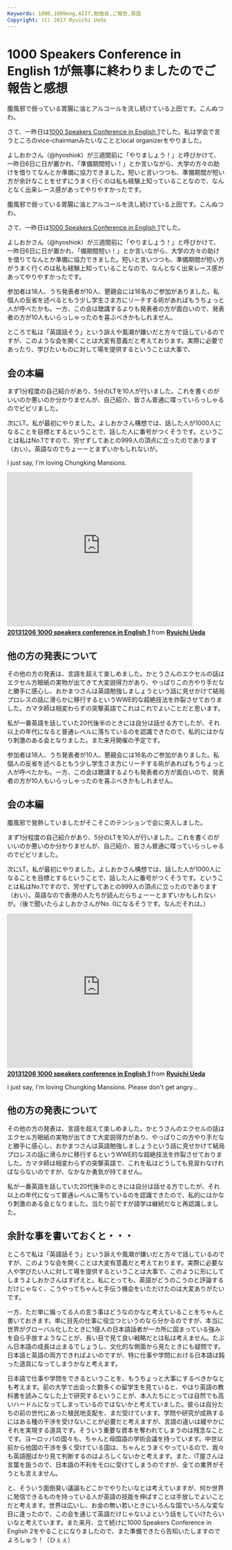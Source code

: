 ```yaml
---
Keywords: 1000,1000eng,AIIT,勉強会,ご報告,英語
Copyright: (C) 2017 Ryuichi Ueda
---
```


# <!--:ja-->1000 Speakers Conference in English 1が無事に終わりましたのでご報告と感想<!--:-->
<!--:ja-->腹風邪で弱っている胃腸に油とアルコールを流し続けている上田です。こんぬつわ。

さて、一昨日は<a href="http://1000.doorkeeper.jp/events/7292" target="_blank">1000 Speakers Conference in English 1</a>でした。私は学会で言うところのvice-chairmanみたいなこととlocal organizerをやりました。

よしおかさん（\@hyoshiok）が三週間前に「やりましょう！」と呼びかけて、一昨日6日に日が置かれ、「準備期間短い！」とか言いながら、大学の方々の助けを借りてなんとか準備に協力できました。短いと言いつつも、準備期間が短い方が余計なことをせずにうまく行くのは私も経験上知っていることなので、なんとなく出来レース感があってやりやすかったです。

<!--:--><!--:en-->腹風邪で弱っている胃腸に油とアルコールを流し続けている上田です。こんぬつわ。

さて、一昨日は<a href="http://1000.doorkeeper.jp/events/7292" target="_blank">1000 Speakers Conference in English 1</a>でした。

よしおかさん（\@hyoshiok）が三週間前に「やりましょう！」と呼びかけて、一昨日6日に日が置かれ、「備期間短い！」とか言いながら、大学の方々の助けを借りてなんとか準備に協力できました。短いと言いつつも、準備期間が短い方がうまく行くのは私も経験上知っていることなので、なんとなく出来レース感があってやりやすかったです。

参加者は18人、うち発表者が10人、懇親会には16名のご参加がありました。私個人の反省を述べるともう少し学生さま方にリーチする術があればもうちょっと人が呼べたかも。一方、この会は聴講するよりも発表者の方が面白いので、発表者の方が10人もいらっしゃったのを喜ぶべきかもしれません。

ところで私は「英語話そう」という訴えや風潮が嫌いだと方々で話しているのですが、このような会を開くことは大変有意義だと考えております。実際に必要であったり、学びたいものに対して場を提供するということは大事で、

<h2>会の本編</h2>

まず1分程度の自己紹介があり、5分のLTを10人が行いました。これを書くのがいいのか悪いのか分かりませんが、自己紹介、皆さん普通に喋っていらっしゃるのでビビリました。

次にLT。私が最初にやりました。よしおかさん構想では、話した人が1000人になることを目標とするということで、話した人に番号がつくそうです。ということは私はNo.1ですので、労せずしてあとの999人の頂点に立ったのであります（おい）。英語なのでちょーーとまずいかもしれないが。

I just say, I'm loving Chungking Mansions. 

<iframe src="http://www.slideshare.net/slideshow/embed_code/28987188" width="427" height="356" frameborder="0" marginwidth="0" marginheight="0" scrolling="no" style="border:1px solid #CCC;border-width:1px 1px 0;margin-bottom:5px" allowfullscreen> </iframe> <div style="margin-bottom:5px"> <strong> <a href="https://www.slideshare.net/ryuichiueda/20131206-1000-speakers-conference-in-english-1" title="20131206 1000 speakers conference in English 1" target="_blank">20131206 1000 speakers conference in English 1</a> </strong> from <strong><a href="http://www.slideshare.net/ryuichiueda" target="_blank">Ryuichi Ueda</a></strong> </div>


<h2>他の方の発表について</h2>

その他の方の発表は、言語を超えて楽しめました。かとうさんのエクセルの話はエクセル方眼紙の実物が出てきて大変説得力があり、やっぱりこの方やり手だなと勝手に感心し、おかまつさんは英語勉強しましょうという話に見せかけて結局プロレスの話に滑らかに移行するというWWE的な超絶技法を炸裂させておりました。カマタ師は相変わらずの突撃英語でこれはこれでよいことだと思います。

私が一番英語を話していた20代後半のときには自分は話せる方でしたが、それ以上の年代になると普通レベルに落ちているのを認識できたので、私的にはかなり刺激のある会となりました。また来月開催の予定です。<!--:--><!--more--><!--:ja-->

参加者は18人、うち発表者が10人、懇親会には16名のご参加がありました。私個人の反省を述べるともう少し学生さま方にリーチする術があればもうちょっと人が呼べたかも。一方、この会は聴講するよりも発表者の方が面白いので、発表者の方が10人もいらっしゃったのを喜ぶべきかもしれません。


<h2>会の本編</h2>

腹風邪で発熱していましたがそこそこのテンションで会に突入しました。

まず1分程度の自己紹介があり、5分のLTを10人が行いました。これを書くのがいいのか悪いのか分かりませんが、自己紹介、皆さん普通に喋っていらっしゃるのでビビリました。

次にLT。私が最初にやりました。よしおかさん構想では、話した人が1000人になることを目標とするということで、話した人に番号がつくそうです。ということは私はNo.1ですので、労せずしてあとの999人の頂点に立ったのであります（おい）。英語なので香港の人たちが読んだらちょーーとまずいかもしれないが。（後で聞いたらよしおかさんがNo. 0になるそうです。なんだそれは。）

<iframe src="http://www.slideshare.net/slideshow/embed_code/28987188" width="427" height="356" frameborder="0" marginwidth="0" marginheight="0" scrolling="no" style="border:1px solid #CCC;border-width:1px 1px 0;margin-bottom:5px" allowfullscreen> </iframe> <div style="margin-bottom:5px"> <strong> <a href="https://www.slideshare.net/ryuichiueda/20131206-1000-speakers-conference-in-english-1" title="20131206 1000 speakers conference in English 1" target="_blank">20131206 1000 speakers conference in English 1</a> </strong> from <strong><a href="http://www.slideshare.net/ryuichiueda" target="_blank">Ryuichi Ueda</a></strong> </div>

I just say, I'm loving Chungking Mansions. Please don't get angry...

<h2>他の方の発表について</h2>

その他の方の発表は、言語を超えて楽しめました。かとうさんのエクセルの話はエクセル方眼紙の実物が出てきて大変説得力があり、やっぱりこの方やり手だなと勝手に感心し、おかまつさんは英語勉強しましょうという話に見せかけて結局プロレスの話に滑らかに移行するというWWE的な超絶技法を炸裂させておりました。カマタ師は相変わらずの突撃英語で、これを私はどうしても見習わなければならないのですが、なかなか勇気が持てません。

私が一番英語を話していた20代後半のときには自分は話せる方でしたが、それ以上の年代になって普通レベルに落ちているのを認識できたので、私的にはかなり刺激のある会となりました。当たり前ですが語学は継続だなと再認識しました。

<h2>余計な事を書いておくと・・・</h2>

ところで私は「英語話そう」という訴えや風潮が嫌いだと方々で話しているのですが、このような会を開くことは大変有意義だと考えております。実際に必要な人や学びたい人に対して場を提供するということは大事で、このように形にしてしまうよしおかさんはすげえと。私にとっても、英語がどうのこうのと評論するだけじゃなく、こうやってちゃんと手伝う機会をいただけたのは大変ありがたいです。

一方、ただ単に煽ってる人の言う事はどうなのかなと考えていることをちゃんと書いておきます。単に目先の仕事に役立つというのなら分かるのですが、本当に世界がグローバル化したときに1億人の日本語話者が一カ所に固まっている強みを自ら手放すようなことが、長い目で見て良い戦略だとは私は考えません。たぶん日本語の成長は止まるでしょうし、文化的な側面から見たときにも疑問です。日本語と英語の両方できればよいのですが、特に仕事や学問における日本語は鈍った道具になってしまうかなと考えます。

日本語で仕事や学問をできるということを、もうちょっと大事にするべきかなとも考えます。前の大学で出会った数多くの留学生を見ていると、やはり英語の教科書を読みこなした上で研究するということが、本人たちにとっては自然でも高いハードルになってしまっているのではないかと考えていました。彼らは自分たちの前の世代にあった植民地支配を、まだ受けています。学問や研究が成熟するにはある種の干渉を受けないことが必要だと考えますが、言語の違いは緩やかにそれを実現する道具です。そういう重要な資本を奪われてしまうのは残念なことです。ヨーロッパの国々も、ちゃんと母国語の学術会議を持っています。中世以前から他国の干渉を多く受けている国は、ちゃんとうまくやっているので、我々も英語圏ばかり見て判断するのはよろしくないかと考えます。また、IT屋さんは言葉を扱うので、日本語の不利をモロに受けてしまうのですが、全ての業界がそうとも言えません。


と、そういう面倒臭い議論もどこかでやりたいなとは考えていますが、何か世界に発信できるものを持っている人が英語の技能を伸ばすことは手放しでよいことだと考えます。世界は広いし、お金の無い若いときにいろんな国でいろんな変な目に逢ったので、この会を通じて英語だけじゃないよという話をしていけたらいいなと考えています。また来月、立て続けに1000 Speakers Conference in English 2をやることになりましたので、また準備できたら告知いたしますのでよろしゅう！（ひぇぇ）<!--:-->
